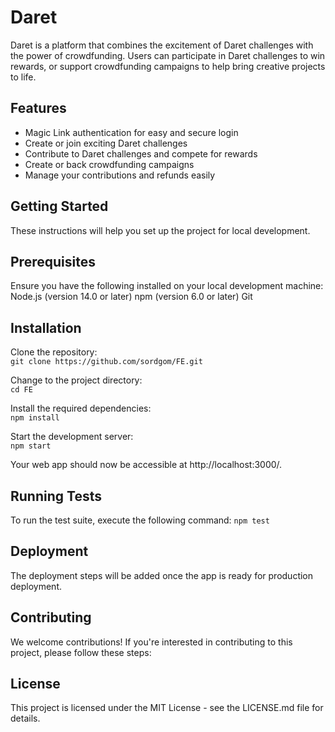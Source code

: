 # Daret

Daret is a platform that combines the excitement of Daret challenges with the power of crowdfunding. Users can participate in Daret challenges to win rewards, or support crowdfunding campaigns to help bring creative projects to life.

## Features

- Magic Link authentication for easy and secure login
- Create or join exciting Daret challenges
- Contribute to Daret challenges and compete for rewards
- Create or back crowdfunding campaigns
- Manage your contributions and refunds easily


## Getting Started

These instructions will help you set up the project for local development.

## Prerequisites

Ensure you have the following installed on your local development machine:
Node.js (version 14.0 or later)
npm (version 6.0 or later)
Git

## Installation

Clone the repository:
<br>`git clone https://github.com/sordgom/FE.git`

Change to the project directory:
<br>`cd FE`

Install the required dependencies:
<br>`npm install`

Start the development server:
<br>`npm start`

Your web app should now be accessible at http://localhost:3000/.

## Running Tests

To run the test suite, execute the following command:
`npm test`

## Deployment

The deployment steps will be added once the app is ready for production deployment.

## Contributing

We welcome contributions! If you're interested in contributing to this project, please follow these steps:

## License

This project is licensed under the MIT License - see the LICENSE.md file for details.